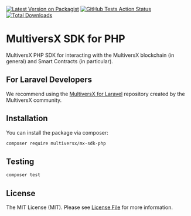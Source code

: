 [![Latest Version on Packagist](https://img.shields.io/packagist/v/multiversx/mx-sdk-php.svg?style=for-the-badge)](https://packagist.org/packages/multiversx/mx-sdk-php)
[![GitHub Tests Action Status](https://img.shields.io/github/actions/workflow/status/multiversx/mx-sdk-php/tests.yml?style=for-the-badge&label=Tests)](https://github.com/multiversx/mx-sdk-php/actions/workflows/tests.yml)
[![Total Downloads](https://img.shields.io/packagist/dt/multiversx/mx-sdk-php.svg?style=for-the-badge)](https://packagist.org/packages/multiversx/mx-sdk-php)

# MultiversX SDK for PHP

MultiversX PHP SDK for interacting with the MultiversX blockchain (in general) and Smart Contracts (in particular).

## For Laravel Developers

We recommend using the [MultiversX for Laravel](https://github.com/PeerMeHQ/mx-sdk-laravel) repository created by the MultiversX community.

## Installation

You can install the package via composer:

```bash
composer require multiversx/mx-sdk-php
```

## Testing

```bash
composer test
```

## License

The MIT License (MIT). Please see [License File](LICENSE) for more information.
